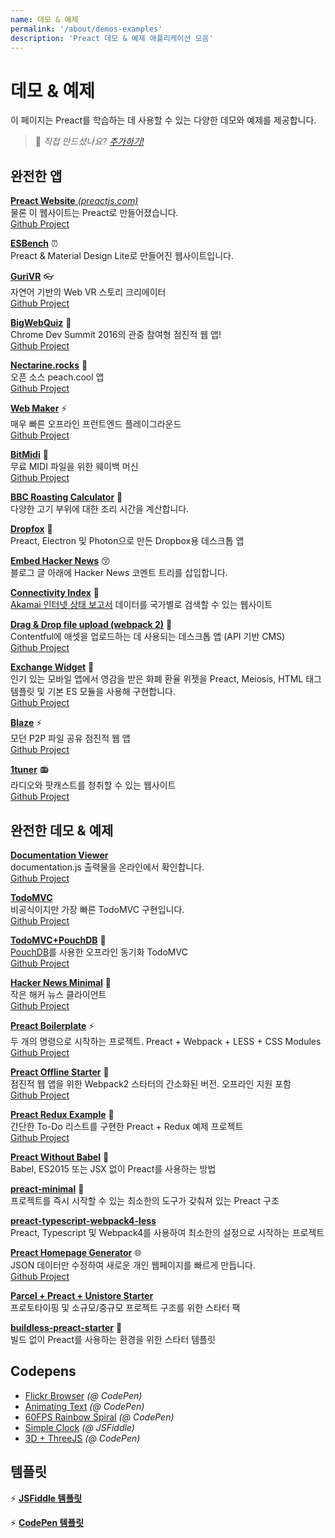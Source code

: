 ```yaml
---
name: 데모 & 예제
permalink: '/about/demos-examples'
description: 'Preact 데모 & 예제 애플리케이션 모음'
---
```


# 데모 & 예제

이 페이지는 Preact를 학습하는 데 사용할 수 있는 다양한 데모와 예제를 제공합니다.

> :information_desk_person: _직접 만드셨나요?
> [추가하기!](https://github.com/preactjs/preact-www/blob/master/content/en/about/demos-examples.md)_


## 완전한 앱

[**Preact Website** _(preactjs.com)_](https://preactjs.com)  
물론 이 웹사이트는 Preact로 만들어졌습니다.  
[Github Project](https://github.com/preactjs/preact-www)

**[ESBench](http://esbench.com)** :alarm_clock:  
Preact & Material Design Lite로 만들어진 웹사이트입니다.

[**GuriVR**](https://gurivr.com) :eyeglasses:  
자연어 기반의 Web VR 스토리 크리에이터  
[Github Project](https://github.com/opennewslabs/guri-vr)

[**BigWebQuiz**](https://bigwebquiz.com) :game_die:  
Chrome Dev Summit 2016의 관중 참여형 점진적 웹 앱!  
[Github Project](https://github.com/jakearchibald/big-web-quiz)

**[Nectarine.rocks](http://nectarine.rocks)** :peach:  
오픈 소스 peach.cool 앱  
[Github Project](https://github.com/developit/nectarine)

**[Web Maker](https://webmakerapp.com/app/)** :zap:  
매우 빠른 오프라인 프런트엔드 플레이그라운드  
[Github Project](https://github.com/chinchang/web-maker)

**[BitMidi](https://bitmidi.com/)** :musical_keyboard:  
무료 MIDI 파일을 위한 웨이백 머신  
[Github Project](https://github.com/feross/bitmidi.com)

**[BBC Roasting Calculator](https://www.bbc.com/food/techniques/articles/roast-calculator)** :turkey:  
다양한 고기 부위에 대한 조리 시간을 계산합니다.

**[Dropfox](https://github.com/developit/dropfox)** :wolf:  
Preact, Electron 및 Photon으로 만든 Dropbox용 데스크톱 앱

**[Embed Hacker News](https://github.com/TXTPEN/hn)** :kissing_closed_eyes:  
블로그 글 아래에 Hacker News 코멘트 트리를 삽입합니다.

**[Connectivity Index](https://cindex.co)** :iphone:  
[Akamai 인터넷 상태 보고서](https://content.akamai.com/PG7010-Q2-2016-SOTI-Connectivity-Report.html) 데이터를 국가별로 검색할 수 있는 웹사이트

**[Drag & Drop file upload (webpack 2)](https://contentful-labs.github.io/file-upload-example/)** :rocket:  
Contentful에 애셋을 업로드하는 데 사용되는 데스크톱 앱 (API 기반 CMS)  
[Github Project](https://github.com/contentful-labs/file-upload-example)

**[Exchange Widget](https://sgtpep.github.io/exchange-widget/dist/)** :currency_exchange:  
인기 있는 모바일 앱에서 영감을 받은 화폐 환율 위젯을 Preact, Meiosis, HTML 태그 템플릿 및 기본 ES 모듈을 사용해 구현합니다.  
[Github Project](https://github.com/sgtpep/exchange-widget)

**[Blaze](https://blaze.now.sh)** :zap:  
모던 P2P 파일 공유 점진적 웹 앱  
[Github Project](https://github.com/blenderskool/blaze)

**[1tuner](https://1tuner.com)** :radio:  
라디오와 팟캐스트를 청취할 수 있는 웹사이트  
[Github Project](https://github.com/robinbakker/1tuner)

## 완전한 데모 & 예제

**[Documentation Viewer](https://documentation-viewer.firebaseapp.com)**  
documentation.js 출력물을 온라인에서 확인합니다.  
[Github Project](https://github.com/developit/documentation-viewer)

**[TodoMVC](http://developit.github.io/preact-todomvc/)**  
비공식이지만 가장 빠른 TodoMVC 구현입니다.  
[Github Project](https://github.com/developit/preact-todomvc)

**[TodoMVC+PouchDB](http://katopz.github.io/preact-todomvc-pouchdb/)** :floppy_disk:  
[PouchDB](https://pouchdb.com/)를 사용한 오프라인 동기화 TodoMVC  
[Github Project](https://github.com/katopz/preact-todomvc-pouchdb)

**[Hacker News Minimal](https://developit.github.io/hn_minimal/)** :newspaper:  
작은 해커 뉴스 클라이언트  
[Github Project](https://github.com/developit/hn_minimal)

**[Preact Boilerplate](https://preact-boilerplate.surge.sh)** :zap:  
두 개의 명령으로 시작하는 프로젝트. Preact + Webpack + LESS + CSS Modules  
[Github Project](https://github.com/developit/preact-boilerplate)

**[Preact Offline Starter](https://preact-starter.now.sh)** :100:  
점진적 웹 앱을 위한 Webpack2 스타터의 간소화된 버전. 오프라인 지원 포함  
[Github Project](https://github.com/lukeed/preact-starter)

**[Preact Redux Example](https://preact-redux-example.surge.sh)** :repeat:  
간단한 To-Do 리스트를 구현한 Preact + Redux 예제 프로젝트  
[Github Project](https://github.com/developit/preact-redux-example)

**[Preact Without Babel](https://github.com/developit/preact-without-babel)** :horse:  
Babel, ES2015 또는 JSX 없이 Preact를 사용하는 방법

**[preact-minimal](https://github.com/aganglada/preact-minimal)** :rocket:  
프로젝트를 즉시 시작할 수 있는 최소한의 도구가 갖춰져 있는 Preact 구조

**[preact-typescript-webpack4-less](https://github.com/lexey111/preact-typescript-webpack4-boilerplate)**  
Preact, Typescript 및 Webpack4를 사용하여 최소한의 설정으로 시작하는 프로젝트

**[Preact Homepage Generator](https://thomaswood.me/)** :globe_with_meridians:  
JSON 데이터만 수정하여 새로운 개인 웹페이지를 빠르게 만듭니다.  
[Github Project](https://github.com/tomasswood/preact-homepage-generator)

**[Parcel + Preact + Unistore Starter](https://github.com/hwclass/parcel-preact-unistore-starter)**  
프로토타이핑 및 소규모/중규모 프로젝트 구조를 위한 스타터 팩

**[buildless-preact-starter](https://github.com/ttntm/buildless-preact-starter)** :rocket:  
빌드 없이 Preact를 사용하는 환경을 위한 스타터 템플릿

## Codepens

- [Flickr Browser](http://codepen.io/developit/full/VvMZwK/) _(@ CodePen)_
- [Animating Text](http://codepen.io/developit/full/LpNOdm/) _(@ CodePen)_
- [60FPS Rainbow Spiral](http://codepen.io/developit/full/xGoagz/) _(@ CodePen)_
- [Simple Clock](http://jsfiddle.net/developit/u9m5x0L7/embedded/result,js/) _(@ JSFiddle)_
- [3D + ThreeJS](http://codepen.io/developit/pen/PPMNjd?editors=0010) _(@ CodePen)_

## 템플릿

:zap: [**JSFiddle 템플릿**](https://jsfiddle.net/developit/rs6zrh5f/embedded/result/)

:zap: [**CodePen 템플릿**](http://codepen.io/developit/pen/pgaROe?editors=0010)
